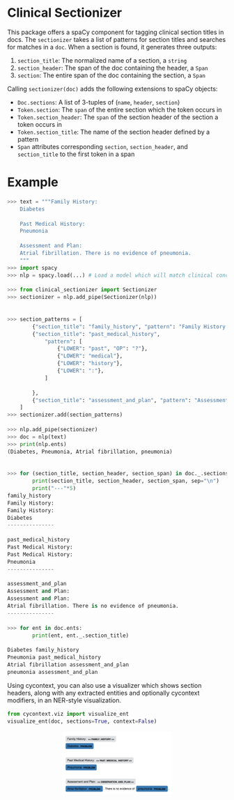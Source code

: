 # Clinical Sectionizer
This package offers a spaCy component for tagging clinical section titles in docs. The `sectionizer` takes a list of 
patterns for section titles and searches for matches in a `doc`. When a section is found, it generates three outputs:
1. `section_title`: The normalized name of a section, a `string`
2. `section_header`: The span of the doc containing the header, a `Span`
3. `section`: The entire span of the doc containing the section, a `Span`

Calling `sectionizer(doc)` adds the 
following extensions to spaCy objects:

- `Doc.sections`: A list of 3-tuples of (`name`, `header`, `section`)
- `Token.section`: The `span` of the entire section which the token occurs in
- `Token.section_header`: The `span` of the section header of the section a token occurs in
- `Token.section_title`: The name of the section header defined by a pattern
- `Span` attributes corresponding `section`, `section_header`, and `section_title` to the first token in a span

# Example
```python
>>> text = """Family History:
    Diabetes
    
    Past Medical History:
    Pneumonia
    
    Assessment and Plan:
    Atrial fibrillation. There is no evidence of pneumonia.
    """
>>> import spacy
>>> nlp = spacy.load(...) # Load a model which will match clinical concepts

>>> from clinical_sectionizer import Sectionizer
>>> sectionizer = nlp.add_pipe(Sectionizer(nlp))


>>> section_patterns = [
        {"section_title": "family_history", "pattern": "Family History:"},
        {"section_title": "past_medical_history", 
            "pattern": [
                {"LOWER": "past", "OP": "?"}, 
                {"LOWER": "medical"},
                {"LOWER": "history"}, 
                {"LOWER": ":"},
            ]
            
        },
        {"section_title": "assessment_and_plan", "pattern": "Assessment and Plan:"},
    ]
>>> sectionizer.add(section_patterns)

>>> nlp.add_pipe(sectionizer)
>>> doc = nlp(text)
>>> print(nlp.ents)
(Diabetes, Pneumonia, Atrial fibrillation, pneumonia)


>>> for (section_title, section_header, section_span) in doc._.sections:
        print(section_title, section_header, section_span, sep="\n")
        print("---"*5)
family_history
Family History:
Family History:
Diabetes
---------------

past_medical_history
Past Medical History:
Past Medical History:
Pneumonia
---------------

assessment_and_plan
Assessment and Plan:
Assessment and Plan:
Atrial fibrillation. There is no evidence of pneumonia.
---------------

>>> for ent in doc.ents:
        print(ent, ent._.section_title)
    
Diabetes family_history
Pneumonia past_medical_history
Atrial fibrillation assessment_and_plan
pneumonia assessment_and_plan
```

Using cycontext, you can also use a visualizer which shows section headers, along with any extracted entities and 
optionally cycontext modifiers, in an NER-style visualization.
```python
from cycontext.viz import visualize_ent
visualize_ent(doc, sections=True, context=False)
``` 
<p align="center"><img width="50%" height="50%" src="img/viz_ent.png" /></p>